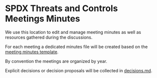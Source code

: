 # SPDX Threats and Controls Meetings Minutes

We use this location to edit and manage meeting minutes as well as resources gathered during the discussions.

For each meeting a dedicated minutes file will be created based on the 
[meeting minutes template](2025-meeting-minutes-template.md).

By convention the meetings are organized by year.

Explicit decisions or decision proposals will be collected in [decisions.md](decisions.md).
